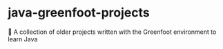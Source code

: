 # java-greenfoot-projects
 🍵 A collection of older projects written with the Greenfoot environment to learn Java
